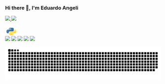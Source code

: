 ### Hi there 👋, I'm Eduardo Angeli

<!--
**angeliedu/angeliedu** is a ✨ _special_ ✨ repository because its `README.md` (this file) appears on your GitHub profile.

Here are some ideas to get you started:

- 🔭 I’m currently working on ...
- 🌱 I’m currently learning ...
- 👯 I’m looking to collaborate on ...
- 🤔 I’m looking for help with ...
- 💬 Ask me about ...
- 📫 How to reach me: ...
- 😄 Pronouns: ...
- ⚡ Fun fact: ...
-->

<div>
  <a href="https://github.com/angeliedu">
  <img height="180em" src="https://github-readme-stats.vercel.app/api?username=angeliedu&show_icons=true&theme=dracula&include_all_commits=true&count_private=true"/>
  <img height="180em" src="https://github-readme-stats.vercel.app/api/top-langs/?username=angeliedu&layout=compact&langs_count=7&theme=dracula"/>
</div>
  
 
<div style="display: inline_block"><br>
   <img align="center" alt="Rafa-Python" height="30" width="40" src="https://raw.githubusercontent.com/devicons/devicon/master/icons/python/python-original.svg">
</div>
  
<div>
<a href="https://www.linkedin.com/in/eduardo-angeli/" target="_blank"><img src="https://img.shields.io/badge/-LinkedIn-%230077B5?style=for-the-badge&logo=linkedin&logoColor=white" target="_blank"></a> 
<img src="https://img.shields.io/badge/Microsoft_Excel-217346?style=for-the-badge&logo=microsoft-excel&logoColor=white" target="_blank"></a> 
<img src="https://img.shields.io/badge/Microsoft_SQL_Server-CC2927?style=for-the-badge&logo=microsoft-sql-server&logoColor=white" target="_blank"></a> 
<a href = "mailto:eduardofangeli@gmail.com"><img src="https://img.shields.io/badge/Gmail-D14836?style=for-the-badge&logo=gmail&logoColor=white" target="_blank"></a>
<a href = "https://mempool.space/address/bc1q8hje83sdjn79xmxgxnnxfdut8fvfe0f2trwejl"><img src="https://img.shields.io/badge/Bitcoin-000000?style=for-the-badge&logo=bitcoin&logoColor=white" target="_blank"></a>
</div>
  
  

![Snake animation](https://github.com/angeliedu/angeliedu/blob/main/github-contribution-grid-snake.svg)
